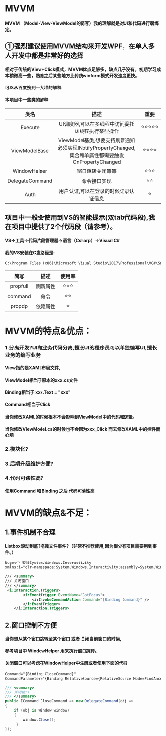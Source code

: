 # MVVM


#### MVVM （Model-View-ViewModel的简写）我的理解就是对UI和代码进行弱绑定。
## ①强烈建议使用MVVM结构来开发WPF，在单人多人开发中都是非常好的选择
#### 相对于传统的View+Click模式，MVVM优点足够多，缺点几乎没有。初期学习成本稍微高一些，熟练之后某些地方比传统winform模式开发速度更快。
#### 可以从百度搜到一大堆的解释

#### 本项目中一些类的解释

| 类名                | 描述   |重要   |
| :----:              | :---:          | :---:          |
| Execute  |  UI调度器,可以在多线程中访问委托UI线程执行某些操作       |⭐⭐⭐⭐⭐|
| ViewModelBase  |  ViewModel基类,想要支持刷新通知必须实现INotifyPropertyChanged,集合和单属性都需要触发OnPropertyChanged |⭐⭐⭐⭐|
| WindowHelper  | 窗口跳转关闭等等 |⭐⭐⭐|
| DelegateCommand  |  命令接口实现       |⭐⭐|
| Auth | 用户认证,可以在登录的时候记录认证信息    |⭐|

## 项目中一般会使用到VS的智能提示(双tab代码段),我在项目中提供了2个代码段（请参考）。
#### VS->工具->代码片段管理器->语言（Csharp）->Visual C#
#### 我的VS安装在C盘路径是:
````xml
C:\Program Files (x86)\Microsoft Visual Studio\2017\Professional\VC#\Snippets\2052\Visual C#
````

| 简写                | 描述   |使用率   |
| :----:              | :---:          | :---:          |
| propfull  |  刷新属性       |⭐⭐⭐|
| command   | 命令        |⭐⭐|
| propdp    | 依赖属性    |⭐|



# MVVM的特点&优点：
### 1.分离开发?UI和业务代码分离,擅长UI的程序员可以单独编写UI,擅长业务的编写业务
####  View指的是XAML布局文件,
####  ViewModel相当于原本的xxx.cs文件
####  Binding相当于 xxx.Text = "xxx"
####  Command相当于Click
####  当你修改XAML的时候根本不会影响到ViewModel中的代码和逻辑。
####  当你修改ViewModel.cs的时候也不会因为xxx_Click 而去修改XAML中的控件而心烦
  
### 2.模块化?
#### 

### 3.后期升级维护方便?

### 4.代码可读性高?
#### 使用Command 和 Binding 之后 代码可读性高

#### 



# MVVM的缺点&不足：
## 1.事件机制不合理
#### Listbox滚动到底?拖拽文件事件?（非常不推荐使用,因为很少有项目需要用到事件。）

````xml
Nuget中 安装System.Windows.Interactivity
xmlns:i="clr-namespace:System.Windows.Interactivity;assembly=System.Windows.Interactivity"

/// <summary>
/// 关闭窗口
/// </summary>    
 <i:Interaction.Triggers>
        <i:EventTrigger EventName="GotFocus">
            <i:InvokeCommandAction Command="{Binding Command}" />
        </i:EventTrigger>
    </i:Interaction.Triggers>
````


## 2.窗口控制不方便
#### 当你想从某个窗口跳转至某个窗口 或者 关闭当前窗口的时候,
#### 参考项目中 WindowHelper 用来执行窗口跳转。
#### 关闭窗口可以考虑在WindowHelper中注册或者使用下面的代码
````xml
Command="{Binding CloseCommand}"
CommandParameter="{Binding RelativeSource={RelativeSource Mode=FindAncestor, AncestorType=Window}}"
````
````csharp
/// <summary>
/// 关闭窗口
/// </summary>    
public ICommand CloseCommand => new DelegateCommand(obj =>
{
    if (obj is Window window)
    {
        window.Close();
     }
});
````
